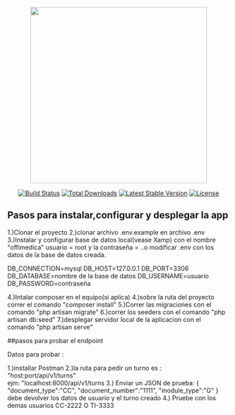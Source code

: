 <p align="center"><a href="https://laravel.com" target="_blank"><img src="https://raw.githubusercontent.com/laravel/art/master/logo-lockup/5%20SVG/2%20CMYK/1%20Full%20Color/laravel-logolockup-cmyk-red.svg" width="400"></a></p>

<p align="center">
<a href="https://travis-ci.org/laravel/framework"><img src="https://travis-ci.org/laravel/framework.svg" alt="Build Status"></a>
<a href="https://packagist.org/packages/laravel/framework"><img src="https://img.shields.io/packagist/dt/laravel/framework" alt="Total Downloads"></a>
<a href="https://packagist.org/packages/laravel/framework"><img src="https://img.shields.io/packagist/v/laravel/framework" alt="Latest Stable Version"></a>
<a href="https://packagist.org/packages/laravel/framework"><img src="https://img.shields.io/packagist/l/laravel/framework" alt="License"></a>
</p>

## Pasos para instalar,configurar y desplegar la app

1.)Clonar el proyecto
2.)clonar archivo .env.example en archivo .env
3.)Instalar y configurar base de datos local(vease Xamp) con el nombre "offimedica"  usuario = root y la contraseña =     ..o modificar .env con los datos de la base de datos creada.

DB_CONNECTION=mysql
DB_HOST=127.0.0.1
DB_PORT=3306
DB_DATABASE=nombre de la base de datos
DB_USERNAME=usuario
DB_PASSWORD=contraseña

4.)Intalar composer en el equipo(si aplica)
4.)sobre la ruta del proyecto correr el comando "composer install"
5.)Correr las migraciones con el comando "php artisan migrate"
6.)correr los seeders con el comando "php artisan db:seed"
7.)desplegar servidor local de la aplicacion con el comando "php artisan serve"




##pasos para probar el endpoint

Datos para probar :


1.)installar Postman
2.)la ruta para pedir un turno es : "host:port/api/v1/turns"  
ejm: "localhost:8000/api/v1/turns
3.) Enviar un JSON de prueba: 
{
    "document_type":"CC",
    "document_number":"1111",
    "module_type":"G"
}
debe devolver los datos de usuario y el turno creado
4.) Pruebe con los demas usuarios CC-2222 O TI-3333
